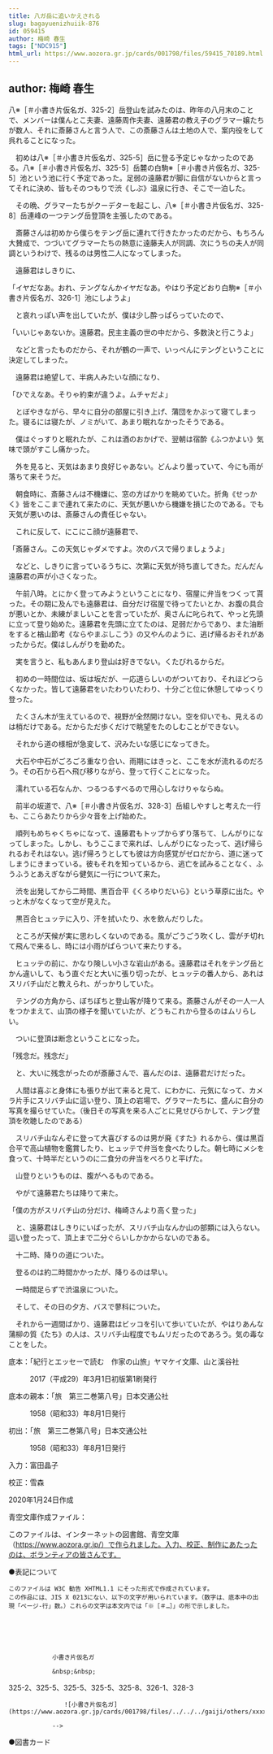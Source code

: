 ```yaml
---
title: 八ガ岳に追いかえされる
slug: bagayuenizhuiik-876
id: 059415
author: 梅崎 春生
tags: ["NDC915"]
html_url: https://www.aozora.gr.jp/cards/001798/files/59415_70189.html
---
```


## author: 梅崎 春生

八※［＃小書き片仮名ガ、325-2］岳登山を試みたのは、昨年の八月末のことで、メンバーは僕んとこ夫妻、遠藤周作夫妻、遠藤君の教え子のグラマー嬢たちが数人、それに斎藤さんと言う人で、この斎藤さんは土地の人で、案内役をして呉れることになった。

　初めは八※［＃小書き片仮名ガ、325-5］岳に登る予定じゃなかったのである。八※［＃小書き片仮名ガ、325-5］岳麓の白駒※［＃小書き片仮名ガ、325-5］池という池に行く予定であった。足弱の遠藤君が脚に自信がないからと言ってそれに決め、皆もそのつもりで渋《しぶ》温泉に行き、そこで一泊した。

　その晩、グラマーたちがクーデターを起こし、八※［＃小書き片仮名ガ、325-8］岳連峰の一つテング岳登頂を主張したのである。

　斎藤さんは初めから僕らをテング岳に連れて行きたかったのだから、もちろん大賛成で、つづいてグラマーたちの熱意に遠藤夫人が同調、次にうちの夫人が同調というわけで、残るのは男性二人になってしまった。

　遠藤君はしきりに、

「イヤだなあ。おれ、テングなんかイヤだなあ。やはり予定どおり白駒※［＃小書き片仮名ガ、326-1］池にしようよ」

　と哀れっぽい声を出していたが、僕は少し酔っぱらっていたので、

「いいじゃあないか。遠藤君。民主主義の世の中だから、多数決と行こうよ」

　などと言ったものだから、それが鶴の一声で、いっぺんにテングということに決定してしまった。

　遠藤君は絶望して、半病人みたいな顔になり、

「ひでえなあ。そりゃ約束が違うよ。ムチャだよ」

　とぼやきながら、早々に自分の部屋に引き上げ、蒲団をかぶって寝てしまった。寝るには寝たが、ノミがいて、あまり眠れなかったそうである。

　僕はぐっすりと眠れたが、これは酒のおかげで、翌朝は宿酔《ふつかよい》気味で頭がすこし痛かった。

　外を見ると、天気はあまり良好じゃあない。どんより曇っていて、今にも雨が落ちて来そうだ。

　朝食時に、斎藤さんは不機嫌に、窓の方ばかりを眺めていた。折角《せっかく》皆をここまで連れて来たのに、天気が悪いから機嫌を損じたのである。でも天気が悪いのは、斎藤さんの責任じゃない。

　これに反して、にこにこ顔が遠藤君で、

「斎藤さん。この天気じゃダメですよ。次のバスで帰りましょうよ」

　などと、しきりに言っているうちに、次第に天気が持ち直してきた。だんだん遠藤君の声が小さくなった。

　午前八時。とにかく登ってみようということになり、宿屋に弁当をつくって貰った。その期に及んでも遠藤君は、自分だけ宿屋で待ってたいとか、お腹の具合が悪いとか、未練がましいことを言っていたが、奥さんに叱られて、やっと先頭に立って登り始めた。遠藤君を先頭に立てたのは、足弱だからであり、また油断をすると楢山節考《ならやまぶしこう》の又やんのように、逃げ帰るおそれがあったからだ。僕はしんがりを勤めた。

　実を言うと、私もあんまり登山は好きでない。くたびれるからだ。

　初めの一時間位は、坂は坂だが、一応道らしいのがついており、それほどつらくなかった。皆して遠藤君をいたわりいたわり、十分ごと位に休憩してゆっくり登った。

　たくさん木が生えているので、視野が全然開けない。空を仰いでも、見えるのは梢だけである。だからただ歩くだけで眺望をたのしむことができない。

　それから道の様相が急変して、沢みたいな感じになってきた。

　大石や中石がごろごろ重なり合い、雨期にはきっと、ここを水が流れるのだろう。その石から石へ飛び移りながら、登って行くことになった。

　濡れている石なんか、つるつるすべるので用心しなけりゃならぬ。

　前半の坂道で、八※［＃小書き片仮名ガ、328-3］岳組しやすしと考えた一行も、ここらあたりから少々音を上げ始めた。

　順列もめちゃくちゃになって、遠藤君もトップからずり落ちて、しんがりになってしまった。しかし、もうここまで来れば、しんがりになったって、逃げ帰られるおそれはない。逃げ帰ろうとしても彼は方向感覚がゼロだから、道に迷ってしまうにきまっている。彼もそれを知っているから、逃亡を試みることなく、ふうふうとあえぎながら健気に一行について来た。

　渋を出発してから二時間、黒百合平《くろゆりだいら》という草原に出た。やっと木がなくなって空が見えた。

　黒百合ヒュッテに入り、汗を拭いたり、水を飲んだりした。

　ところが天候が実に思わしくないのである。風がごうごう吹くし、雲がチ切れて飛んで来るし、時には小雨がぱらついて来たりする。

　ヒュッテの前に、かなり険しい小さな岩山がある。遠藤君はそれをテング岳とかん違いして、もう直ぐだと大いに張り切ったが、ヒュッテの番人から、あれはスリバチ山だと教えられ、がっかりしていた。

　テングの方角から、ぼちぼちと登山客が降りて来る。斎藤さんがその一人一人をつかまえて、山頂の様子を聞いていたが、どうもこれから登るのはムリらしい。

　ついに登頂は断念ということになった。

「残念だ。残念だ」

　と、大いに残念がったのが斎藤さんで、喜んだのは、遠藤君だけだった。

　人間は喜ぶと身体にも張りが出て来ると見て、にわかに、元気になって、カメラ片手にスリバチ山に這い登り、頂上の岩場で、グラマーたちに、盛んに自分の写真を撮らせていた。（後日その写真を来る人ごとに見せびらかして、テング登頂を吹聴したのである）

　スリバチ山なんぞに登って大喜びするのは男が廃《すた》れるから、僕は黒百合平で高山植物を鑑賞したり、ヒュッテで弁当を食べたりした。朝七時にメシを食って、十時半だというのに二食分の弁当をぺろりと平げた。

　山登りというものは、腹がへるものである。

　やがて遠藤君たちは降りて来た。

「僕の方がスリバチ山の分だけ、梅崎さんより高く登った」

　と、遠藤君はしきりにいばったが、スリバチ山なんか山の部類には入らない。這い登ったって、頂上まで二分ぐらいしかかからないのである。

　十二時、降りの道についた。

　登るのは約二時間かかったが、降りるのは早い。

　一時間足らずで渋温泉についた。

　そして、その日の夕方、バスで蓼科についた。

　それから一週間ばかり、遠藤君はビッコを引いて歩いていたが、やはりあんな蒲柳の質《たち》の人は、スリバチ山程度でもムリだったのであろう。気の毒なことをした。













底本：「紀行とエッセーで読む　作家の山旅」ヤマケイ文庫、山と溪谷社

　　　2017（平成29）年3月1日初版第1刷発行

底本の親本：「旅　第三二巻第八号」日本交通公社

　　　1958（昭和33）年8月1日発行

初出：「旅　第三二巻第八号」日本交通公社

　　　1958（昭和33）年8月1日発行

入力：富田晶子

校正：雪森

2020年1月24日作成

青空文庫作成ファイル：

このファイルは、インターネットの図書館、青空文庫（https://www.aozora.gr.jp/）で作られました。入力、校正、制作にあたったのは、ボランティアの皆さんです。











●表記について


	このファイルは W3C 勧告 XHTML1.1 にそった形式で作成されています。
	この作品には、JIS X 0213にない、以下の文字が用いられています。（数字は、底本中の出現「ページ-行」数。）これらの文字は本文内では「※［＃…］」の形で示しました。



		
			
				
				小書き片仮名ガ
				
				&nbsp;&nbsp;
				
325-2、325-5、325-5、325-5、325-8、326-1、328-3				
				
				　　![小書き片仮名ガ](https://www.aozora.gr.jp/cards/001798/files/../../../gaiji/others/xxxx.png)
				
				-->
			
		






●図書カード